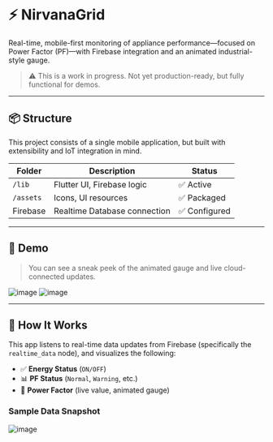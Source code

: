 # ⚡ NirvanaGrid

Real-time, mobile-first monitoring of appliance performance—focused on Power Factor (PF)—with Firebase integration and an animated industrial-style gauge.

> ⚠️ This is a work in progress. Not yet production-ready, but fully functional for demos.

---

## 📦 Structure

This project consists of a single mobile application, but built with extensibility and IoT integration in mind.

| Folder       | Description                        | Status          |
|--------------|------------------------------------|-----------------|
| `/lib`       | Flutter UI, Firebase logic         | ✅ Active       |
| `/assets`    | Icons, UI resources                | ✅ Packaged     |
| Firebase     | Realtime Database connection       | ✅ Configured   |

---

## 🎥 Demo

> You can see a sneak peek of the animated gauge and live cloud-connected updates.

![image](https://github.com/user-attachments/assets/ff0554d2-b599-4187-b6ec-d7575d8d0efa)
![image](https://github.com/user-attachments/assets/b8719361-5b3a-4518-9332-6d642e060a09)



---

## 📲 How It Works

This app listens to real-time data updates from Firebase (specifically the `realtime_data` node), and visualizes the following:

- ✅ **Energy Status** (`ON/OFF`)
- 📊 **PF Status** (`Normal`, `Warning`, etc.)
- 🎯 **Power Factor** (live value, animated gauge)

### Sample Data Snapshot
![image](https://github.com/user-attachments/assets/f2c8960c-6bef-4342-854d-9ebf74052d96)







